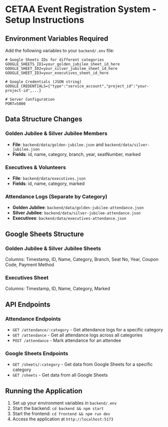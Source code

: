 # CETAA Event Registration System - Setup Instructions

## Environment Variables Required

Add the following variables to your `backend/.env` file:

```env
# Google Sheets IDs for different categories
GOOGLE_SHEETS_ID1=your_golden_jubilee_sheet_id_here
GOOGLE_SHEET_ID2=your_silver_jubilee_sheet_id_here
GOOGLE_SHEET_ID3=your_executives_sheet_id_here

# Google Credentials (JSON string)
GOOGLE_CREDENTIALS={"type":"service_account","project_id":"your-project-id",...}

# Server Configuration
PORT=5000
```

## Data Structure Changes

### Golden Jubilee & Silver Jubilee Members
- **File**: `backend/data/golden-jubilee.json` and `backend/data/silver-jubilee.json`
- **Fields**: id, name, category, branch, year, seatNumber, marked

### Executives & Volunteers
- **File**: `backend/data/executives.json`
- **Fields**: id, name, category, marked

### Attendance Logs (Separate by Category)
- **Golden Jubilee**: `backend/data/golden-jubilee-attendance.json`
- **Silver Jubilee**: `backend/data/silver-jubilee-attendance.json`
- **Executives**: `backend/data/executives-attendance.json`

## Google Sheets Structure

### Golden Jubilee & Silver Jubilee Sheets
Columns: Timestamp, ID, Name, Category, Branch, Seat No, Year, Coupon Code, Payment Method

### Executives Sheet
Columns: Timestamp, ID, Name, Category, Marked

## API Endpoints

### Attendance Endpoints
- `GET /attendance/:category` - Get attendance logs for a specific category
- `GET /attendance` - Get all attendance logs across all categories
- `POST /attendance` - Mark attendance for an attendee

### Google Sheets Endpoints
- `GET /sheets/:category` - Get data from Google Sheets for a specific category
- `GET /sheets` - Get data from all Google Sheets


## Running the Application

1. Set up your environment variables in `backend/.env`
2. Start the backend: `cd backend && npm start`
3. Start the frontend: `cd frontend && npm run dev`
4. Access the application at `http://localhost:5173`
